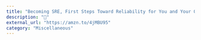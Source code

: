 ```yaml
---
title: "Becoming SRE, First Steps Toward Reliability for You and Your Organization"
description: "📔"
external_url: "https://amzn.to/4jMBU95"
category: "Miscellaneous"
---
```

